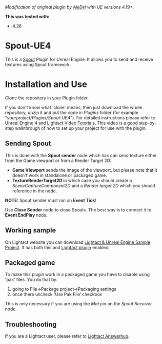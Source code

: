 *Modification of original plugin by [AleDel](https://github.com/AleDel/Spout-UE4) with UE versions 4.19+.*

**This was tested with:**
* 4.26

# Spout-UE4
This is a [Spout](http://spout.zeal.co/) Plugin for Unreal Engine. It allows you to send and receive textures using Spout framework.

# Installation and Use

Clone the repository in your Plugin folder.

If you don't know what 'clone' means, then just download the whole repository, unzip it and put the code in _Plugins_ folder (for example "_yourproject/Plugins/Spout-UE4_"). For detailed instructions please refer to [Unreal Engine 4 and Lightact Video Tutorials](https://www.youtube.com/playlist?list=PLcNPGta1d2XDcSsz8zcW0f2lPSawnW3mR). This video is a good step-by-step walkthrough of how to set up your project for use with the plugin.

## Sending Spout

This is done with the **Spout sender** node which has can send texture either from the Game viewport or from a Render Target 2D: 
  * **Game Viewport** sends the image of the viewport, but please note that it doesn't work in standalone or packaged game.
  * **TextureRenderTarget2D** in which case you should create a _SceneCaptureComponent2D_ and a *Render target 2D* which you should reference in the node.

  **NOTE:** Spout sender must run on **Event Tick**!

Use **Close Sender** node to close Spouts. The best way is to connect it to **Event EndPlay** node.

## Working sample

On Lightact website you can download [Lightact & Unreal Engine Sample Project](https://lightact-systems.com/product/lightact-and-unreal-engine/). It has both this and [Lightact plugin](https://github.com/lightact/Lightact-UE4)   enabled.

## Packaged game
To make this plugin work in a packaged game you have to disable using 'pak' files. You do that by:
1. going to File->Package project->Packaging settings
2. once there uncheck 'Use Pak File' checkbox

This is only necessary if you are using the *Mat* pin on the *Spout Receiver* node.

## Troubleshooting
If you are a Lightact user, please refer to [Lightact Answerhub](https://answerhub.lightact-systems.com/).
